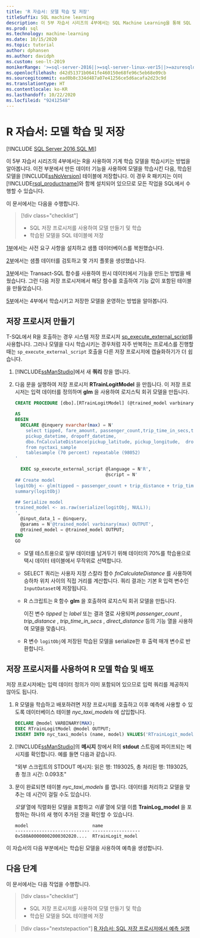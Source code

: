 ```yaml
---
title: 'R 자습서: 모델 학습 및 저장'
titleSuffix: SQL machine learning
description: 이 5부 자습서 시리즈의 4부에서는 SQL Machine Learning을 통해 SQL Server의 Transact-SQL을 사용하여 R에서 모델을 학습시키고 저장합니다.
ms.prod: sql
ms.technology: machine-learning
ms.date: 10/15/2020
ms.topic: tutorial
author: dphansen
ms.author: davidph
ms.custom: seo-lt-2019
monikerRange: '>=sql-server-2016||>=sql-server-linux-ver15||>=azuresqldb-mi-current||=sqlallproducts-allversions'
ms.openlocfilehash: d42d51371b0641fe460150e68fe96c5eb68e09cb
ms.sourcegitcommit: ead0b8c334d487a07e41256ce5d6acafa2d23c9d
ms.translationtype: HT
ms.contentlocale: ko-KR
ms.lasthandoff: 10/22/2020
ms.locfileid: "92412548"
---
```

# <a name="r-tutorial-train-and-save-model"></a>R 자습서: 모델 학습 및 저장
[!INCLUDE [SQL Server 2016 SQL MI](../../includes/applies-to-version/sqlserver2016-asdbmi.md)]

이 5부 자습서 시리즈의 4부에서는 R을 사용하여 기계 학습 모델을 학습시키는 방법을 알아봅니다. 이전 부분에서 만든 데이터 기능을 사용하여 모델을 학습시킨 다음, 학습된 모델을 [!INCLUDE[ssNoVersion](../../includes/ssnoversion-md.md)] 테이블에 저장합니다. 이 경우 R 패키지는 이미 [!INCLUDE[rsql_productname](../../includes/rsql-productname-md.md)]와 함께 설치되어 있으므로 모든 작업을 SQL에서 수행할 수 있습니다.

이 문서에서는 다음을 수행합니다.

> [!div class="checklist"]
> + SQL 저장 프로시저를 사용하여 모델 만들기 및 학습
> + 학습된 모델을 SQL 테이블에 저장

[1부](r-taxi-classification-introduction.md)에서는 사전 요구 사항을 설치하고 샘플 데이터베이스를 복원했습니다.

[2부](r-taxi-classification-explore-data.md)에서는 샘플 데이터를 검토하고 몇 가지 플롯을 생성했습니다.

[3부](r-taxi-classification-create-features.md)에서는 Transact-SQL 함수를 사용하여 원시 데이터에서 기능을 만드는 방법을 배웠습니다. 그런 다음 저장 프로시저에서 해당 함수를 호출하여 기능 값이 포함된 테이블을 만들었습니다.

[5부](r-taxi-classification-deploy-model.md)에서는 4부에서 학습시키고 저장한 모델을 운영하는 방법을 알아봅니다.

## <a name="create-the-stored-procedure"></a>저장 프로시저 만들기

T-SQL에서 R을 호출하는 경우 시스템 저장 프로시저 [sp_execute_external_script](../../relational-databases/system-stored-procedures/sp-execute-external-script-transact-sql.md)를 사용합니다. 그러나 모델을 다시 학습시키는 경우처럼 자주 반복하는 프로세스를 진행할 때는 `sp_execute_external_script` 호출을 다른 저장 프로시저에 캡슐화하기가 더 쉽습니다.

1. [!INCLUDE[ssManStudio](../../includes/ssmanstudio-md.md)]에서 새 **쿼리** 창을 엽니다.

2. 다음 문을 실행하여 저장 프로시저 **RTrainLogitModel** 을 만듭니다. 이 저장 프로시저는 입력 데이터를 정의하며 **glm** 을 사용하여 로지스틱 회귀 모델을 만듭니다.

   ```sql
   CREATE PROCEDURE [dbo].[RTrainLogitModel] (@trained_model varbinary(max) OUTPUT)
   
   AS
   BEGIN
     DECLARE @inquery nvarchar(max) = N'
       select tipped, fare_amount, passenger_count,trip_time_in_secs,trip_distance,
       pickup_datetime, dropoff_datetime,
       dbo.fnCalculateDistance(pickup_latitude, pickup_longitude,  dropoff_latitude, dropoff_longitude) as direct_distance
       from nyctaxi_sample
       tablesample (70 percent) repeatable (98052)
   '
   
     EXEC sp_execute_external_script @language = N'R',
                                     @script = N'
   ## Create model
   logitObj <- glm(tipped ~ passenger_count + trip_distance + trip_time_in_secs + direct_distance, data = InputDataSet, family = binomial)
   summary(logitObj)
   
   ## Serialize model 
   trained_model <- as.raw(serialize(logitObj, NULL));
   ',
     @input_data_1 = @inquery,
     @params = N'@trained_model varbinary(max) OUTPUT',
     @trained_model = @trained_model OUTPUT; 
   END
   GO
   ```

   + 모델 테스트용으로 일부 데이터를 남겨두기 위해 데이터의 70%를 학습용으로 택시 데이터 테이블에서 무작위로 선택합니다.

   + SELECT 쿼리는 사용자 지정 스칼라 함수 *fnCalculateDistance* 를 사용하여 승하차 위치 사이의 직접 거리를 계산합니다. 쿼리 결과는 기본 R 입력 변수인 `InputDataset`에 저장됩니다.
  
   + R 스크립트는 R 함수 **glm** 을 호출하여 로지스틱 회귀 모델을 만듭니다.
  
     이진 변수 _tipped_ 는 *label* 또는 결과 열로 사용되며  _passenger_count_ , _trip_distance_ , _trip_time_in_secs_ , _direct_distance_ 등의 기능 열을 사용하여 모델을 맞춥니다.
  
   + R 변수 `logitObj`에 저장된 학습된 모델을 serialize한 후 출력 매개 변수로 반환합니다.

## <a name="train-and-deploy-the-r-model-using-the-stored-procedure"></a>저장 프로시저를 사용하여 R 모델 학습 및 배포

저장 프로시저에는 입력 데이터 정의가 이미 포함되어 있으므로 입력 쿼리를 제공하지 않아도 됩니다.

1. R 모델을 학습하고 배포하려면 저장 프로시저를 호출하고 이후 예측에 사용할 수 있도록 데이터베이스 테이블 _nyc_taxi_models_ 에 삽입합니다.

   ```sql
   DECLARE @model VARBINARY(MAX);
   EXEC RTrainLogitModel @model OUTPUT;
   INSERT INTO nyc_taxi_models (name, model) VALUES('RTrainLogit_model', @model);
   ```

2. [!INCLUDE[ssManStudio](../../includes/ssmanstudio-md.md)]의 **메시지** 창에서 R의 **stdout** 스트림에 파이프되는 메시지를 확인합니다. 예를 들면 다음과 같습니다. 

   "외부 스크립트의 STDOUT 메시지: 읽은 행: 1193025, 총 처리된 행: 1193025, 총 청크 시간: 0.093초"

3. 문이 완료되면 테이블 *nyc_taxi_models* 를 엽니다. 데이터를 처리하고 모델을 맞추는 데 시간이 걸릴 수도 있습니다.

   _모델_ 열에 직렬화된 모델을 포함하고 _이름_ 열에 모델 이름 **TrainLog_model** 을 포함하는 하나의 새 행이 추가된 것을 확인할 수 있습니다.

   ```text
   model                        name
   ---------------------------- ------------------
   0x580A00000002000302020....  RTrainLogit_model
   ```

이 자습서의 다음 부분에서는 학습된 모델을 사용하여 예측을 생성합니다.

## <a name="next-steps"></a>다음 단계

이 문서에서는 다음 작업을 수행합니다.

> [!div class="checklist"]
> + SQL 저장 프로시저를 사용하여 모델 만들기 및 학습
> + 학습된 모델을 SQL 테이블에 저장

> [!div class="nextstepaction"]
> [R 자습서: SQL 저장 프로시저에서 예측 실행](r-taxi-classification-deploy-model.md)
